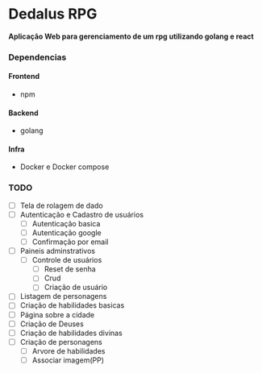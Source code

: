 # Dedalus RPG
**Aplicação Web para gerenciamento de um rpg utilizando golang e react**


### Dependencias

#### Frontend
- npm

#### Backend

- golang

#### Infra

- Docker e Docker compose


### TODO

- [ ] Tela de rolagem de dado
- [ ]  Autenticação e Cadastro de usuários
    - [ ] Autenticação basica
    - [ ] Autenticação google
    - [ ] Confirmação por email
- [ ] Paineis adminstrativos
    - [ ] Controle de usuários
        - [ ] Reset de senha
        - [ ] Crud
        - [ ] Criação de usuário
- [ ] Listagem de personagens
- [ ] Criação de habilidades basicas
- [ ] Página sobre a cidade
- [ ] Criação de Deuses
- [ ] Criação de habilidades divinas
- [ ] Criação de personagens
    - [ ] Arvore de habilidades
    - [ ] Associar imagem(PP)
